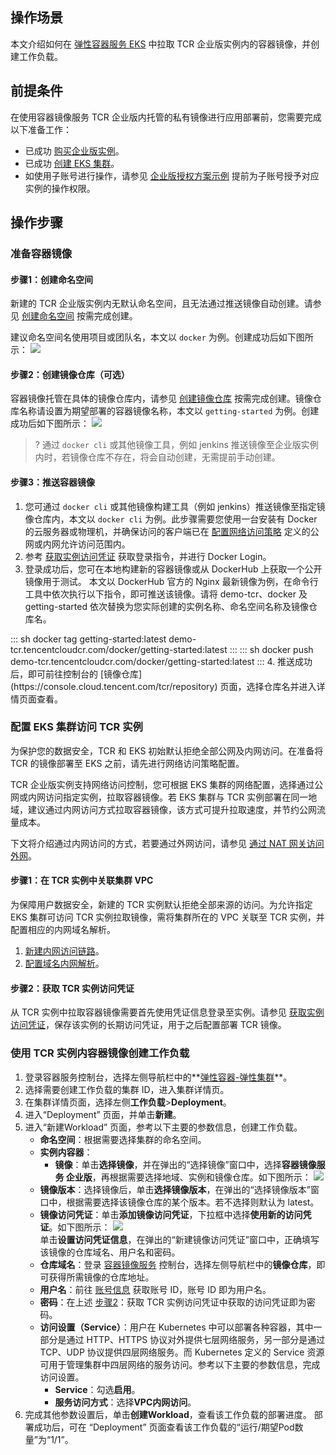 ## 操作场景

本文介绍如何在 [弹性容器服务 EKS](https://intl.cloud.tencent.com/document/product/457/41709) 中拉取 TCR 企业版实例内的容器镜像，并创建工作负载。


## 前提条件


在使用容器镜像服务 TCR 企业版内托管的私有镜像进行应用部署前，您需要完成以下准备工作：

- 已成功 [购买企业版实例](https://intl.cloud.tencent.com/document/product/1051/39088)。
- 已成功 [创建 EKS 集群](https://intl.cloud.tencent.com/document/product/457/34048)。
- 如使用子账号进行操作，请参见 [企业版授权方案示例](https://intl.cloud.tencent.com/document/product/1051/37248) 提前为子账号授予对应实例的操作权限。



## 操作步骤

### 准备容器镜像


#### 步骤1：创建命名空间

新建的 TCR 企业版实例内无默认命名空间，且无法通过推送镜像自动创建。请参见 [创建命名空间](https://intl.cloud.tencent.com/document/product/1051/35487) 按需完成创建。

建议命名空间名使用项目或团队名，本文以 `docker` 为例。创建成功后如下图所示：
![](https://main.qcloudimg.com/raw/a28fba305ce10d5b5171bd8784858b1d.png)        



#### 步骤2：创建镜像仓库（可选）

容器镜像托管在具体的镜像仓库内，请参见 [创建镜像仓库](https://intl.cloud.tencent.com/document/product/1051/35488) 按需完成创建。镜像仓库名称请设置为期望部署的容器镜像名称，本文以 `getting-started` 为例。创建成功后如下图所示：
![](https://main.qcloudimg.com/raw/dcdb8203395941831ca08c415c5b5544.png)       

>? 通过 `docker cli` 或其他镜像工具，例如 jenkins 推送镜像至企业版实例内时，若镜像仓库不存在，将会自动创建，无需提前手动创建。



#### 步骤3：推送容器镜像



1. 您可通过 `docker cli` 或其他镜像构建工具（例如 jenkins）推送镜像至指定镜像仓库内，本文以 `docker cli` 为例。此步骤需要您使用一台安装有 Docker 的云服务器或物理机，并确保访问的客户端已在 [配置网络访问策略](https://intl.cloud.tencent.com/document/product/1051/35490) 定义的公网或内网允许访问范围内。
2. 参考 [获取实例访问凭证](https://intl.cloud.tencent.com/document/product/1051/37253) 获取登录指令，并进行 Docker Login。
3. 登录成功后，您可在本地构建新的容器镜像或从 DockerHub 上获取一个公开镜像用于测试。
本文以 DockerHub 官方的 Nginx 最新镜像为例，在命令行工具中依次执行以下指令，即可推送该镜像。请将 demo-tcr、docker 及 getting-started 依次替换为您实际创建的实例名称、命名空间名称及镜像仓库名。
<dx-codeblock>
:::  sh
docker tag getting-started:latest demo-tcr.tencentcloudcr.com/docker/getting-started:latest
:::
</dx-codeblock>
<dx-codeblock>
:::  sh
docker push demo-tcr.tencentcloudcr.com/docker/getting-started:latest
:::
</dx-codeblock>
4. 推送成功后，即可前往控制台的 [镜像仓库](https://console.cloud.tencent.com/tcr/repository) 页面，选择仓库名并进入详情页面查看。






### 配置 EKS 集群访问 TCR 实例



为保护您的数据安全，TCR 和 EKS 初始默认拒绝全部公网及内网访问。在准备将 TCR 的镜像部署至 EKS 之前，请先进行网络访问策略配置。



TCR 企业版实例支持网络访问控制，您可根据 EKS 集群的网络配置，选择通过公网或内网访问指定实例，拉取容器镜像。若 EKS 集群与 TCR 实例部署在同一地域，建议通过内网访问方式拉取容器镜像，该方式可提升拉取速度，并节约公网流量成本。

下文将介绍通过内网访问的方式，若要通过外网访问，请参见 [通过 NAT 网关访问外网](https://intl.cloud.tencent.com/document/product/457/38369)。






#### 步骤1：在 TCR 实例中关联集群 VPC



为保障用户数据安全，新建的 TCR 实例默认拒绝全部来源的访问。为允许指定 EKS 集群可访问 TCR 实例拉取镜像，需将集群所在的 VPC 关联至 TCR 实例，并配置相应的内网域名解析。



1. [新建内网访问链路](https://intl.cloud.tencent.com/document/product/1051/35492)。
2. [配置域名内网解析](https://intl.cloud.tencent.com/document/product/1051/35492)。





#### 步骤2：获取 TCR 实例访问凭证[](id:step2)



从 TCR 实例中拉取容器镜像需要首先使用凭证信息登录至实例。请参见 [获取实例访问凭证](https://intl.cloud.tencent.com/document/product/1051/37253)，保存该实例的长期访问凭证，用于之后配置部署 TCR 镜像。





### 使用 TCR 实例内容器镜像创建工作负载



1. 登录容器服务控制台，选择左侧导航栏中的**[弹性容器-弹性集群](https://console.cloud.tencent.com/tke2/ecluster?rid=19)**。
2. 选择需要创建工作负载的集群 ID，进入集群详情页。
3. 在集群详情页面，选择左侧**工作负载**>**Deployment**。
4. 进入“Deployment” 页面，并单击**新建**。
5. 进入“新建Workload” 页面，参考以下主要的参数信息，创建工作负载。
	- **命名空间**：根据需要选择集群的命名空间。
	- **实例内容器**：
		- **镜像**：单击**选择镜像**，并在弹出的“选择镜像”窗口中，选择**容器镜像服务 企业版**，再根据需要选择地域、实例和镜像仓库。如下图所示：
	![](https://main.qcloudimg.com/raw/ca9b67d0d180e42fb08b17202cbb685b.png)    
	- **镜像版本**：选择镜像后，单击**选择镜像版本**，在弹出的“选择镜像版本”窗口中，根据需要选择该镜像仓库的某个版本。若不选择则默认为 latest。
	- **镜像访问凭证**：单击**添加镜像访问凭证**，下拉框中选择**使用新的访问凭证**。如下图所示：
	![](https://main.qcloudimg.com/raw/ea875f129af582942cc01bacd9c17376.png)      
	单击**设置访问凭证信息**，在弹出的“新建镜像访问凭证”窗口中，正确填写该镜像的仓库域名、用户名和密码。
	- **仓库域名**：登录 [容器镜像服务](https://console.cloud.tencent.com/tcr) 控制台，选择左侧导航栏中的**镜像仓库**，即可获得所需镜像的仓库地址。
	- **用户名**：前往 [账号信息](https://console.cloud.tencent.com/developer) 获取账号 ID，账号 ID 即为用户名。
	- **密码**：在上述 [步骤2](#step2)：获取 TCR 实例访问凭证中获取的访问凭证即为密码。
	- **访问设置（Service）**：用户在 Kubernetes 中可以部署各种容器，其中一部分是通过 HTTP、HTTPS 协议对外提供七层网络服务，另一部分是通过 TCP、UDP 协议提供四层网络服务。而 Kubernetes 定义的 Service 资源可用于管理集群中四层网络的服务访问。参考以下主要的参数信息，完成访问设置。
		- **Service**：勾选**启用**。
		- **服务访问方式**：选择**VPC内网访问**。
6. 完成其他参数设置后，单击**创建Workload**，查看该工作负载的部署进度。
部署成功后，可在 “Deployment” 页面查看该工作负载的“运行/期望Pod数量”为“1/1”。   
